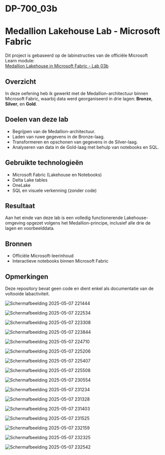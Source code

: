 # DP-700_03b

# Medallion Lakehouse Lab - Microsoft Fabric

Dit project is gebaseerd op de labinstructies van de officiële Microsoft Learn module:  
[Medallion Lakehouse in Microsoft Fabric - Lab 03b](https://microsoftlearning.github.io/mslearn-fabric/Instructions/Labs/03b-medallion-lakehouse.html)

## Overzicht

In deze oefening heb ik gewerkt met de Medallion-architectuur binnen Microsoft Fabric, waarbij data werd georganiseerd in drie lagen: **Bronze**, **Silver**, en **Gold**.

## Doelen van deze lab

- Begrijpen van de Medallion-architectuur.
- Laden van ruwe gegevens in de Bronze-laag.
- Transformeren en opschonen van gegevens in de Silver-laag.
- Analyseren van data in de Gold-laag met behulp van notebooks en SQL.

## Gebruikte technologieën

- Microsoft Fabric (Lakehouse en Notebooks)
- Delta Lake tables
- OneLake
- SQL en visuele verkenning (zonder code)

## Resultaat

Aan het einde van deze lab is een volledig functionerende Lakehouse-omgeving opgezet volgens het Medallion-principe, inclusief alle drie de lagen en voorbeelddata.

## Bronnen

- Officiële Microsoft-leerinhoud  
- Interactieve notebooks binnen Microsoft Fabric

## Opmerkingen

Deze repository bevat geen code en dient enkel als documentatie van de voltooide labactiviteit.


![Schermafbeelding 2025-05-07 221444](https://github.com/user-attachments/assets/ea0c0cc1-ae3a-4e6b-bc09-db37286ea92a)

![Schermafbeelding 2025-05-07 222534](https://github.com/user-attachments/assets/84b613a5-39dc-496f-93ab-86ac78d93af0)

![Schermafbeelding 2025-05-07 223308](https://github.com/user-attachments/assets/c736b6a8-e05e-4f0f-9da2-9aba89d4b99b)


![Schermafbeelding 2025-05-07 223844](https://github.com/user-attachments/assets/e8c8e960-31a1-4287-8493-d6fee1470a09)


![Schermafbeelding 2025-05-07 224710](https://github.com/user-attachments/assets/006643be-a8f7-466c-bb92-019c9d8f7394)


![Schermafbeelding 2025-05-07 225206](https://github.com/user-attachments/assets/0b8d324e-6bd2-4148-a89d-50c9313fe932)


![Schermafbeelding 2025-05-07 225407](https://github.com/user-attachments/assets/99d3fe9e-6461-44d7-a2f3-9e11c0e07ac5)


![Schermafbeelding 2025-05-07 225508](https://github.com/user-attachments/assets/331ab809-d59e-4d6e-9abd-8087c2ddcae8)


![Schermafbeelding 2025-05-07 230554](https://github.com/user-attachments/assets/660ff2f7-5807-43bf-b3f7-7f0919ad5c5b)



![Schermafbeelding 2025-05-07 231234](https://github.com/user-attachments/assets/3ac06e4a-749d-474b-8c7e-8186afd0da58)


![Schermafbeelding 2025-05-07 231328](https://github.com/user-attachments/assets/f2022229-c15d-4b92-b027-2e05b68efa20)


![Schermafbeelding 2025-05-07 231403](https://github.com/user-attachments/assets/22eba1ca-3280-49cf-a51a-eec6785d845d)



![Schermafbeelding 2025-05-07 231525](https://github.com/user-attachments/assets/e7e21be5-208f-4477-80d5-ff9450ef82e2)


![Schermafbeelding 2025-05-07 232159](https://github.com/user-attachments/assets/23779607-3b03-447a-ad9c-31c8db5ca24e)


![Schermafbeelding 2025-05-07 232325](https://github.com/user-attachments/assets/26a64d50-10ba-44d4-9606-699995cb6bea)



![Schermafbeelding 2025-05-07 232542](https://github.com/user-attachments/assets/0284e69d-2e73-40b5-a859-9408bbc1d0c0)



















